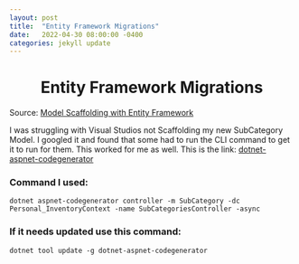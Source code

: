 ```yaml
---
layout: post
title:  "Entity Framework Migrations"
date:   2022-04-30 08:00:00 -0400
categories: jekyll update
---
```

<h1 style="text-align: center;">Entity Framework Migrations</h1>

 Source: [Model Scaffolding with Entity Framework][Model Scaffolding with Entity Framework]

I was struggling with Visual Studios not Scaffolding my new SubCategory Model. I googled it and found that some had to run the CLI command to get it to run for them. This worked for me as well. This is the link: [dotnet-aspnet-codegenerator][dotnet-aspnet-codegenerator]

### Command I used:
`dotnet aspnet-codegenerator controller -m SubCategory -dc Personal_InventoryContext -name SubCategoriesController -async`
### If it needs updated use this command:
`dotnet tool update -g dotnet-aspnet-codegenerator`

[dotnet-aspnet-codegenerator]: https://docs.microsoft.com/en-us/aspnet/core/fundamentals/tools/dotnet-aspnet-codegenerator?view=aspnetcore-6.0

[Model Scaffolding with Entity Framework]: https://docs.microsoft.com/en-us/aspnet/core/tutorials/first-mvc-app/adding-model?view=aspnetcore-6.0&tabs=visual-studio
